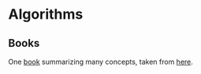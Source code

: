 # Algorithms

## Books
One [book](./books/AlgorithmsNotesForProfessionals.pdf) summarizing many concepts, taken from [here](https://goalkicker.com/AlgorithmsBook/). 
